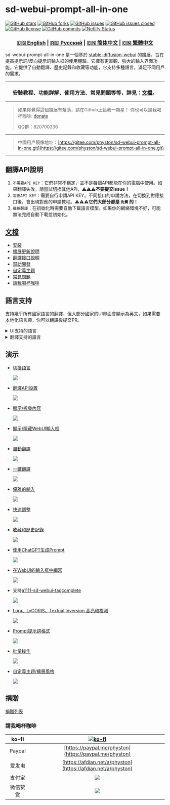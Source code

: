# sd-webui-prompt-all-in-one

[![GitHub stars](https://img.shields.io/github/stars/Physton/sd-webui-prompt-all-in-one?style=flat-square)](https://github.com/Physton/sd-webui-prompt-all-in-one/stargazers)
[![GitHub forks](https://img.shields.io/github/forks/Physton/sd-webui-prompt-all-in-one?style=flat-square)](https://github.com/Physton/sd-webui-prompt-all-in-one/network/members)
[![GitHub issues](https://img.shields.io/github/issues/Physton/sd-webui-prompt-all-in-one?style=flat-square)](https://github.com/Physton/sd-webui-prompt-all-in-one/issues)
[![GitHub issues closed](https://img.shields.io/github/issues-closed/Physton/sd-webui-prompt-all-in-one?style=flat-square)](https://github.com/Physton/sd-webui-prompt-all-in-one/issues?q=is%3Aissue+is%3Aclosed)
[![GitHub license](https://img.shields.io/github/license/Physton/sd-webui-prompt-all-in-one?style=flat-square)](https://github.com/Physton/sd-webui-prompt-all-in-one/blob/master/LICENSE.md)
[![GitHub commits](https://img.shields.io/github/last-commit/Physton/sd-webui-prompt-all-in-one?style=flat-square)](https://github.com/Physton/sd-webui-prompt-all-in-one/commits/main)
[![Netlify Status](https://api.netlify.com/api/v1/badges/1441a696-a1a4-4ad7-b520-4abfd96acc76/deploy-status)](https://app.netlify.com/sites/aiodoc/deploys)

<div align="center">

### [🇺🇸 English](README.MD) | [🇷🇺 Русский](README_RU.MD) | [🇨🇳 简体中文](README_CN.MD) | [🇨🇳 繁體中文](README_TW.MD)

</div>

sd-webui-prompt-all-in-one 是一個基於 [stable-diffusion-webui](https://github.com/AUTOMATIC1111/stable-diffusion-webui) 的擴展，旨在提高提示詞/反向提示詞輸入框的使用體驗。它擁有更直觀、強大的輸入界面功能，它提供了自動翻譯、歷史記錄和收藏等功能，它支持多種語言，滿足不同用戶的需求。

---

<div align="center">

### 安裝教程、功能詳解、使用方法、常見問題等等，詳見：[文檔](https://aiodoc.physton.com/zh-TW/)。

</div>

----

> 如果你覺得這個擴展有幫助，請在Github上給我一顆星！
> 你也可以請我喝杯咖啡: [donate](#捐贈)
>
> QQ群：820700336

----

> 中國用戶鏡像地址：[https://gitee.com/physton/sd-webui-prompt-all-in-one.git](https://gitee.com/physton/sd-webui-prompt-all-in-one.git)

----

## 翻譯API說明

1. `不需要API KEY`：它們非常不穩定，並不是每個API都能在你的電腦中使用。如果翻譯失敗，請嘗試切換其他API，⚠️⚠️⚠️**不要提交issue！**
2. `需要API KEY`：需要自行申請API KEY。不同接口的申請方法，在切換到對應接口後，會出現對應的申請教程。⚠️⚠️⚠️**它們大部分都是 `免費` 的！**
3. `離線翻譯`：在初始化時需要自動下載語言模型。如果你的網絡環境不好，可能無法完成自動下載並初始化。

## [文檔](https://aiodoc.physton.com/zh-TW/)

- [安裝](https://aiodoc.physton.com/zh-TW/Installation.html)
- [擴展更新說明](https://aiodoc.physton.com/zh-TW/ExtensionUpdateDescription.html)
- [翻譯接口說明](https://aiodoc.physton.com/zh-TW/TranslationApiConfiguration.html#翻譯接口說明)
- [幫助開發](https://aiodoc.physton.com/zh-TW/Contributing.html)
- [自定義主題](https://aiodoc.physton.com/zh-TW/Contributing.html#自定義主題)
- [常見問題](https://aiodoc.physton.com/zh-TW/FAQ.html)
- [請我喝杯咖啡](#請我喝杯咖啡)

## 語言支持

支持幾乎所有國家語言的翻譯，但大部分國家的UI界面會顯示為英文，如果需要本地化語言顯，你可以翻譯後提交PR。

<details>
<summary>UI支持的語言</summary>
    
`简体中文` `繁體中文` `English` ` Русский` `日本語` `한국어` ` Français` `Deutsch` ` Español` `Português` `Italiano` `العربية`
</details>

<details>
<summary>翻譯支持的語言</summary>
    
`简体中文 (中国)` `繁體中文 (中國香港)` `繁体中文 (中國台灣)` `English (US)` `Afrikaans (South Africa)` `Shqip (Shqipëria)` `አማርኛ (ኢትዮጵያ)` `العربية (السعودية)` `Հայերեն (Հայաստան)` `অসমীয়া (ভাৰত)` `Azərbaycan dili (Latın, Azərbaycan)` `বাংলা (বাংলাদেশ)` `Башҡорт (Россия)` `Euskara (Espainia)` `Bosanski (Latinski, Bosna i Hercegovina)` `Български (България)` `Català (Espanya)` `Hrvatski (Hrvatska)` `Čeština (Česká republika)` `Dansk (Danmark)` `درى (افغانستان)` `ދިވެހިބަސް (ދިވެހިރާއްޖެ)` `Nederlands (Nederland)` `Eesti (Eesti)` `Føroyskt (Føroyar)` `vosa Vakaviti (Viti)` `Filipino (Pilipinas)` `Suomi (Suomi)` `Français (France)` `Français (Canada)` `Galego (España)` `ქართული (საქართველო)` `Deutsch (Deutschland)` `Ελληνικά (Ελλάδα)` `ગુજરાતી (ભારત)` `Kreyòl ayisyen (Ayiti)` `עברית (ישראל)` `हिन्दी (भारत)` `Hmong Daw (Latn, United States)` `Magyar (Magyarország)` `Íslenska (Ísland)` `Bahasa Indonesia (Indonesia)` `Inuktitut (Kanatami)` `Inuktitut (Latin, Canada)` `ᐃᓄᒃᑎᑐᑦ (ᑲᓇᑕᒥ)` `Gaeilge (Éire)` `Italiano (Italia)` `日本語 (日本)` `ಕನ್ನಡ (ಭಾರತ)` `Қазақ (Қазақстан)` `ភាសាខ្មែរ (កម្ពុជា)` `Klingon (Latn)` `Klingon (plqaD)` `한국어 (대한민국)` `کوردی (عێراق)` `Kurmancî (Latînî, Tirkiye)` `Кыргызча (Кыргызстан)` `ລາວ (ລາວ)` `Latviešu (Latvija)` `Lietuvių (Lietuva)` `Македонски (Северна Македонија)` `Malagasy (Madagasikara)` `Bahasa Melayu (Latin, Malaysia)` `മലയാളം (ഇന്ത്യ)` `Malti (Malta)` `Māori (Aotearoa)` `मराठी (भारत)` `Монгол (Кирилл, Монгол улс)` `ᠮᠣᠩᠭᠣᠯ ᠤᠯᠤᠰ (ᠨᠢᠭᠡᠳᠦᠯ ᠤᠨᠤᠭ᠎ᠠ)` `မြန်မာ (မြန်မာ)` `नेपाली (नेपाल)` `Norsk bokmål (Norge)` `ଓଡ଼ିଆ (ଭାରତ)` `پښتو (افغانستان)` `فارسی (ایران)` `Polski (Polska)` `Português (Brasil)` `Português (Portugal)` `ਪੰਜਾਬੀ (ਗੁਰਮੁਖੀ, ਭਾਰਤ)` `Querétaro Otomi (Latn, México)` `Română (România)` `Русский (Россия)` `Samoan (Latn, Samoa)` `Српски (ћирилица, Србија)` `Srpski (latinica, Srbija)` `Slovenčina (Slovensko)` `Slovenščina (Slovenija)` `Soomaali (Soomaaliya)` `Español (España)` `Kiswahili (Kenya)` `Svenska (Sverige)` `Reo Tahiti (Polynésie française)` `தமிழ் (இந்தியா)` `Татарча (латин, Россия)` `తెలుగు (భారత)` `ไทย (ไทย)` `བོད་ཡིག (རྒྱ་གར།)` `ትግርኛ (ኢትዮጵያ)` `lea fakatonga (Tonga)` `Türkçe (Türkiye)` `Українська (Україна)` `اردو (پاکستان)` `ئۇيغۇرچە (ئۇيغۇرچە، جۇڭگو)` `O'zbekcha (Lotin, O'zbekiston)` `Tiếng Việt (Việt Nam)` `Cymraeg (Y Deyrnas Unedig)` `Yucatec Maya (México)` `isiZulu (iNingizimu Afrika)`
</details>

## 演示

- [切換語言](https://aiodoc.physton.com/zh-TW/LanguageSelection.html)

  ![](https://s1.imagehub.cc/images/2023/06/06/demo.switch_language.gif)

- [翻譯API設置](https://aiodoc.physton.com/zh-TW/TranslationApiConfiguration.html)

  ![](https://s1.imagehub.cc/images/2023/06/06/demo.translate_setting.gif)

- [顯示/折疊內容](https://aiodoc.physton.com/zh-TW/OtherFeatures.html#顯示-摺疊擴展面板)

  ![](https://s1.imagehub.cc/images/2023/06/06/demo.fold.gif)

- [顯示/隱藏WebUI輸入框](https://aiodoc.physton.com/zh-TW/OtherFeatures.html#顯示-隱藏-webui-輸入框)

  ![](https://s1.imagehub.cc/images/2023/06/06/demo.show_input.gif)

- [自動翻譯](https://aiodoc.physton.com/zh-TW/AutomaticTranslation.html)

  ![](https://s1.imagehub.cc/images/2023/06/06/demo.auto_translate.gif)

- [一鍵翻譯](https://aiodoc.physton.com/zh-TW/BatchTranslation.html)

  ![](https://s1.imagehub.cc/images/2023/06/06/demo.translate.gif)

- [優雅的輸入](https://aiodoc.physton.com/zh-TW/KeywordInputBox.html)

  ![](https://s1.imagehub.cc/images/2023/06/06/demo.elegant_input.gif)

- [快速調整](https://aiodoc.physton.com/zh-TW/ListOfKeywords.html)

  ![](https://s1.imagehub.cc/images/2023/06/06/demo.quick_adjust.gif)

- [收藏和歷史記錄](https://aiodoc.physton.com/zh-TW/History.html)

  ![](https://s1.imagehub.cc/images/2023/06/06/demo.history_favorite.gif)

- [使用ChatGPT生成Prompt](https://aiodoc.physton.com/zh-TW/UsingChatgptToGeneratePrompts.html)

  ![](https://s1.imagehub.cc/images/2023/06/06/demo.chatgpt.gif)

- [在WebUI的輸入框中編寫](https://aiodoc.physton.com/zh-TW/WritingInWebUIInputBox.html)

  ![](https://s1.imagehub.cc/images/2023/06/06/demo.writing_webui.gif)

- 支持[a1111-sd-webui-tagcomplete](https://github.com/DominikDoom/a1111-sd-webui-tagcomplete)

  ![](https://s1.imagehub.cc/images/2023/06/06/demo.tagcomplete.gif)

- [Lora、LyCORIS、Textual Inversion 高亮和檢測](https://aiodoc.physton.com/zh-TW/ListOfKeywords.html#高亮關鍵詞)

  ![](https://s1.imagehub.cc/images/2023/06/06/demo.keyword_detection.gif)

- [Prompt提示詞格式](https://aiodoc.physton.com/zh-TW/FormatOfPrompts.html)

  ![](https://s1.imagehub.cc/images/2023/06/06/demo.prompt_format.gif)

- [批量操作](https://aiodoc.physton.com/zh-TW/BatchOperation.html)

  ![](https://s1.imagehub.cc/images/2023/06/06/demo.batch_operation.gif)

- [自定義主題/擴展風格](https://aiodoc.physton.com/zh-TW/ThemeStyle.html)

  ![](https://s1.imagehub.cc/images/2023/06/06/demo.custom_theme.gif)

## 捐贈

[捐贈列表](https://aiodoc.physton.com/zh-TW/Donate.html)

### 請我喝杯咖啡

| ko-fi | [![ko-fi](https://ko-fi.com/img/githubbutton_sm.svg)](https://ko-fi.com/physton) |
| :---: | :---: |
| Paypal | [https://paypal.me/physton](https://paypal.me/physton) |
| 爱发电 | [https://afdian.net/a/physton](https://afdian.net/a/physton) |
| 支付宝 | ![](https://s1.imagehub.cc/images/2023/07/05/alipay.jpeg) |
| 微信赞赏 | ![](https://s1.imagehub.cc/images/2023/07/05/wechat.jpeg) |